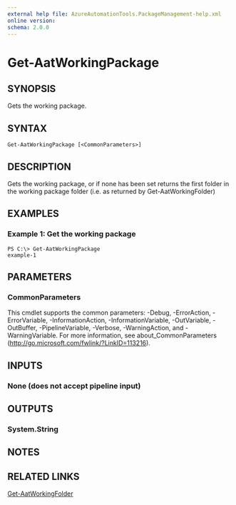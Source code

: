 ```yaml
---
external help file: AzureAutomationTools.PackageManagement-help.xml
online version: 
schema: 2.0.0
---
```


# Get-AatWorkingPackage

## SYNOPSIS
Gets the working package.

## SYNTAX

```
Get-AatWorkingPackage [<CommonParameters>]
```

## DESCRIPTION
Gets the working package, or if none has been set returns the first folder in
the working package folder (i.e. as returned by Get-AatWorkingFolder)

## EXAMPLES

### Example 1: Get the working package
```
PS C:\> Get-AatWorkingPackage
example-1
```

<!--## PARAMETERS-->

## PARAMETERS

### CommonParameters
This cmdlet supports the common parameters: -Debug, -ErrorAction, -ErrorVariable, -InformationAction, -InformationVariable, -OutVariable, -OutBuffer, -PipelineVariable, -Verbose, -WarningAction, and -WarningVariable. For more information, see about_CommonParameters (http://go.microsoft.com/fwlink/?LinkID=113216).

## INPUTS

### None (does not accept pipeline input)

## OUTPUTS

### System.String
<!--## NOTES-->

## NOTES

## RELATED LINKS

[Get-AatWorkingFolder](.)
